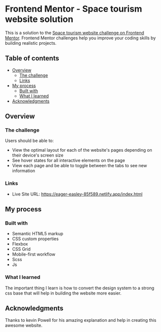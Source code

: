 # Frontend Mentor - Space tourism website solution

This is a solution to the [Space tourism website challenge on Frontend Mentor](https://www.frontendmentor.io/challenges/space-tourism-multipage-website-gRWj1URZ3). Frontend Mentor challenges help you improve your coding skills by building realistic projects. 

## Table of contents

- [Overview](#overview)
  - [The challenge](#the-challenge)
  - [Links](#links)
- [My process](#my-process)
  - [Built with](#built-with)
  - [What I learned](#what-i-learned)
- [Acknowledgments](#acknowledgments)


## Overview

### The challenge

Users should be able to:

- View the optimal layout for each of the website's pages depending on their device's screen size
- See hover states for all interactive elements on the page
- View each page and be able to toggle between the tabs to see new information


### Links

- Live Site URL: https://eager-easley-85f589.netlify.app/index.html

## My process

### Built with

- Semantic HTML5 markup
- CSS custom properties
- Flexbox
- CSS Grid
- Mobile-first workflow
- Scss
- Js



### What I learned

The important thing I learn is how to convert the design system to a strong css base that will help in building the website more easier.



## Acknowledgments

Thanks to kevin Powell for his amazing explanation and help in creating this awesome website. 

